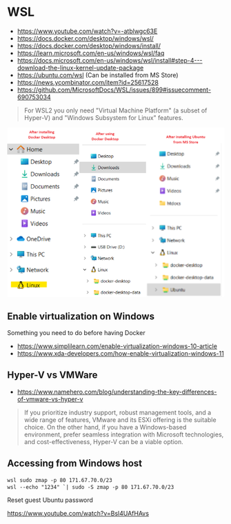 # WSL

- https://www.youtube.com/watch?v=-atblwgc63E
- https://docs.docker.com/desktop/windows/wsl/
- https://docs.docker.com/desktop/windows/install/
- https://learn.microsoft.com/en-us/windows/wsl/faq
- https://docs.microsoft.com/en-us/windows/wsl/install#step-4---download-the-linux-kernel-update-package
- https://ubuntu.com/wsl (Can be installed from MS Store)
- https://news.ycombinator.com/item?id=25617528
- https://github.com/MicrosoftDocs/WSL/issues/899#issuecomment-690753034

> For WSL2 you only need "Virtual Machine Platform" (a subset of Hyper-V) and "Windows Subsystem for Linux" features.

![](/Illustrations/Virtual/wsl/wsl.png)

## Enable virtualization on Windows 

Something you need to do before having Docker

- https://www.simplilearn.com/enable-virtualization-windows-10-article
- https://www.xda-developers.com/how-enable-virtualization-windows-11

## Hyper-V vs VMWare

- https://www.namehero.com/blog/understanding-the-key-differences-of-vmware-vs-hyper-v

> If you prioritize industry support, robust management tools, and a wide range of features, VMware and its ESXi offering is the suitable choice. On the other hand, if you have a Windows-based environment, prefer seamless integration with Microsoft technologies, and cost-effectiveness, Hyper-V can be a viable option.

## Accessing from Windows host

```
wsl sudo zmap -p 80 171.67.70.0/23
wsl --echo "1234" `| sudo -S zmap -p 80 171.67.70.0/23
```

Reset guest Ubuntu password

https://www.youtube.com/watch?v=Bsl4UAfHAvs
